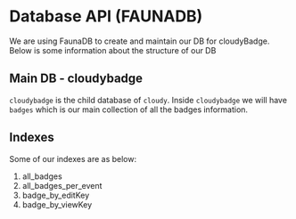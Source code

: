 # Database API (FAUNADB)

We are using FaunaDB to create and maintain our DB for cloudyBadge. Below is some information about the structure of our DB

## Main DB - cloudybadge

`cloudybadge` is the child database of `cloudy`. Inside `cloudybadge` we will have `badges` which is our main collection of all the badges information.

## Indexes

Some of our indexes are as below:

1. all_badges
2. all_badges_per_event
3. badge_by_editKey
4. badge_by_viewKey